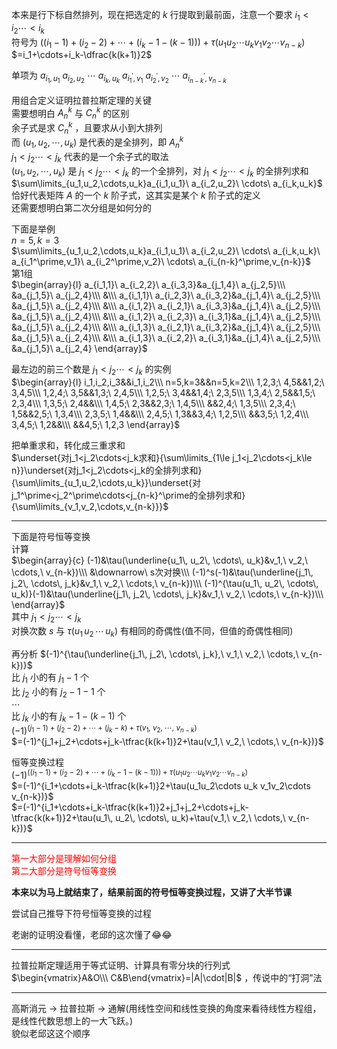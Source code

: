 本来是行下标自然排列，现在把选定的 $k$ 行提取到最前面，注意一个要求 $i_1<i_2\cdots<i_k$  
符号为 $((i_1-1)+(i_2-2)+\cdots+(i_k-1-(k-1)))+\tau{(u_1u_2\cdots u_k v_1v_2\cdots v_{n-k})}$  
$=i_1+\cdots+i_k-\dfrac{k(k+1)}2$  
  
单项为 $a_{i_1,u_1}\ a_{i_2,u_2}\ \cdots\ a_{i_k,u_k}\ a_{i_1^\prime,v_1}\ a_{i_2^\prime,v_2}\ \cdots\ a_{i_{n-k}^\prime,v_{n-k}}$  
  
用组合定义证明拉普拉斯定理的关键  
需要想明白 $A_n^k$ 与 $C_n^k$ 的区别  
余子式是求 $C_n^k$ ，且要求从小到大排列  
而 $(u_1,u_2,\cdots,u_k)$ 是代表的是全排列，即 $A_n^k$  
$j_1<j_2\cdots<j_k$ 代表的是一个余子式的取法  
$(u_1,u_2,\cdots,u_k)$ 是 $j_1<j_2\cdots<j_k$ 的一个全排列，对 $j_1<j_2\cdots<j_k$ 的全排列求和  
$\sum\limits_{u_1,u_2,\cdots,u_k}a_{i_1,u_1}\ a_{i_2,u_2}\ \cdots\ a_{i_k,u_k}$ 恰好代表矩阵 $A$ 的一个 $k$ 阶子式，这其实是某个 $k$ 阶子式的定义  
还需要想明白第二次分组是如何分的  
  
下面是举例  
$n=5,k=3$  
$\sum\limits_{u_1,u_2,\cdots,u_k}a_{i_1,u_1}\ a_{i_2,u_2}\ \cdots\ a_{i_k,u_k}\ a_{i_1^\prime,v_1}\ a_{i_2^\prime,v_2}\ \cdots\ a_{i_{n-k}^\prime,v_{n-k}}$  
第1组  
$\begin{array}{l}  
a_{i_1,1}\ a_{i_2,2}\ a_{i_3,3}&a_{j_1,4}\ a_{j_2,5}\\\  
&a_{j_1,5}\ a_{j_2,4}\\\  
&\\\  
a_{i_1,1}\ a_{i_2,3}\ a_{i_3,2}&a_{j_1,4}\ a_{j_2,5}\\\  
&a_{j_1,5}\ a_{j_2,4}\\\  
&\\\  
a_{i_1,2}\ a_{i_2,1}\ a_{i_3,3}&a_{j_1,4}\ a_{j_2,5}\\\  
&a_{j_1,5}\ a_{j_2,4}\\\  
&\\\  
a_{i_1,2}\ a_{i_2,3}\ a_{i_3,1}&a_{j_1,4}\ a_{j_2,5}\\\  
&a_{j_1,5}\ a_{j_2,4}\\\  
&\\\  
a_{i_1,3}\ a_{i_2,1}\ a_{i_3,2}&a_{j_1,4}\ a_{j_2,5}\\\  
&a_{j_1,5}\ a_{j_2,4}\\\  
&\\\  
a_{i_1,3}\ a_{i_2,2}\ a_{i_3,1}&a_{j_1,4}\ a_{j_2,5}\\\  
&a_{j_1,5}\ a_{j_2,4}  
\end{array}$  
  
最左边的前三个数是 $j_1<j_2\cdots<j_k$ 的实例  
$\begin{array}{l}  
i_1,i_2,i_3&&i_1,i_2\\\  
n=5,k=3&&n=5,k=2\\\  
1,2,3;\ 4,5&&1,2;\ 3,4,5\\\  
1,2,4;\ 3,5&&1,3;\ 2,4,5\\\  
1,2,5;\ 3,4&&1,4;\ 2,3,5\\\  
1,3,4;\ 2,5&&1,5;\ 2,3,4\\\  
1,3,5;\ 2,4&&\\\  
1,4,5;\ 2,3&&2,3;\ 1,4,5\\\  
&&2,4;\ 1,3,5\\\  
2,3,4;\ 1,5&&2,5;\ 1,3,4\\\  
2,3,5;\ 1,4&&\\\  
2,4,5;\ 1,3&&3,4;\ 1,2,5\\\  
&&3,5;\ 1,2,4\\\  
3,4,5;\ 1,2&&\\\  
&&4,5;\ 1,2,3  
\end{array}$  
  
把单重求和，转化成三重求和  
$\underset{对j_1<j_2\cdots<j_k求和}{\sum\limits_{1\le j_1<j_2\cdots<j_k\le n}}\underset{对j_1<j_2\cdots<j_k的全排列求和}{\sum\limits_{u_1,u_2,\cdots,u_k}}\underset{对j_1^\prime<j_2^\prime\cdots<j_{n-k}^\prime的全排列求和}{\sum\limits_{v_1,v_2,\cdots,v_{n-k}}}$  
  
---  
  
下面是符号恒等变换  
计算  
$\begin{array}{c}  
(-1)&\tau(\underline{u_1\, u_2\, \cdots\, u_k}&v_1,\ v_2,\ \cdots,\ v_{n-k})\\\  
&\downarrow\ s次对换\\\  
(-1)^s(-1)&\tau(\underline{j_1\, j_2\, \cdots\, j_k}&v_1,\ v_2,\ \cdots,\ v_{n-k})\\\  
(-1)^{\tau(u_1\, u_2\, \cdots\, u_k)}(-1)&\tau(\underline{j_1\, j_2\, \cdots\, j_k}&v_1,\ v_2,\ \cdots,\ v_{n-k})\\\  
\end{array}$  
其中 $j_1<j_2\cdots<j_k$  
对换次数 $s$ 与 $\tau{(u_1\, u_2\, \cdots\, u_k)}$ 有相同的奇偶性(值不同，但值的奇偶性相同)  
  
再分析 $(-1)^{\tau(\underline{j_1\, j_2\, \cdots\, j_k},\ v_1,\ v_2,\ \cdots,\ v_{n-k})}$  
比 $j_1$ 小的有 $j_1-1$ 个  
比 $j_2$ 小的有 $j_2-1-1$ 个  
$\cdots$  
比 $j_k$ 小的有 $j_k-1-(k-1)$ 个  
$(-1)^{(j_1-1)+(j_2-2)+\cdots+(j_k-k)+\tau(v_1,\ v_2,\ \cdots,\ v_{n-k})}$  
$=(-1)^{j_1+j_2+\cdots+j_k-\tfrac{k(k+1)}2+\tau(v_1,\ v_2,\ \cdots,\ v_{n-k})}$  
  
恒等变换过程  
$(-1)^{((i_1-1)+(i_2-2)+\cdots+(i_k-1-(k-1)))+\tau{(u_1u_2\cdots u_k v_1v_2\cdots v_{n-k})}}$  
$=(-1)^{i_1+\cdots+i_k-\tfrac{k(k+1)}2+\tau(u_1u_2\cdots u_k v_1v_2\cdots v_{n-k})}$  
$=(-1)^{i_1+\cdots+i_k-\tfrac{k(k+1)}2+j_1+j_2+\cdots+j_k-\tfrac{k(k+1)}2+\tau(u_1\, u_2\, \cdots\, u_k)+\tau(v_1,\ v_2,\ \cdots,\ v_{n-k})}$  
  
---  
  
<font color=red>第一大部分是理解如何分组</font>  
<font color=red>第二大部分是符号恒等变换</font>  
  
**本来以为马上就结束了，结果前面的符号恒等变换过程，又讲了大半节课**  
  
尝试自己推导下符号恒等变换的过程  
  
老谢的证明没看懂，老邱的这次懂了😂😂  
  
---  
  
拉普拉斯定理适用于等式证明、计算具有零分块的行列式  
$\begin{vmatrix}A&O\\\ C&B\end{vmatrix}=|A|\cdot|B|$ ，传说中的“打洞”法  
  
---  
  
高斯消元 $\to$ 拉普拉斯 $\to$ 通解(用线性空间和线性变换的角度来看待线性方程组，是线性代数思想上的一大飞跃。)  
貌似老邱这这个顺序  
